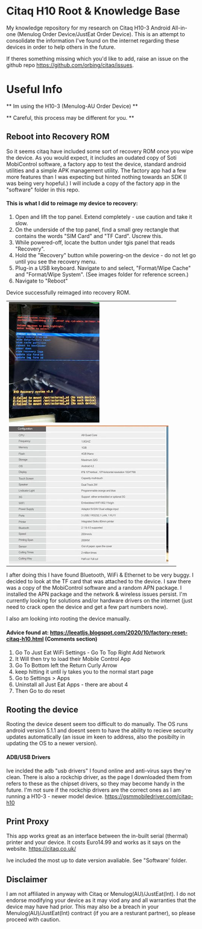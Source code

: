 # Citaq H10 Root & Knowledge Base

My knowledge repository for my research on Citaq H10-3 Android All-in-one (Menulog Order Device/JustEat Order Device). This is an attempt to consolidate the information I've found on the internet regarding these devices in order to help others in the future.

If theres something missing which you'd like to add, raise an issue on the github repo https://github.com/orbing/citaq/issues.


# Useful Info
** Im using the H10-3 (Menulog-AU Order Device) **

** Careful, this process may be different for you. **

## Reboot into Recovery ROM 
So it seems citaq have included some sort of recovery ROM once you wipe the device. As you would expect, it includes an oudated copy of Soti MobiControl software, a factory app to test the device, standard android utilities and a simple APK management utility. The factory app had a few more features than I was expecting but hinted nothing towards an SDK (I was being very hopeful.) I will include a copy of the factory app in the "software" folder in this repo.

#### This is what I did to reimage my device to recovery:

1. Open and lift the top panel. Extend completely - use caution and take it slow.
2. On the underside of the top panel, find a small grey rectangle that contains the words "SIM Card" and "TF Card". Uscrew this.
3. While powered-off, locate the button under tgis panel that reads "Recovery".
4. Hold the "Recovery" button while powering-on the device - do not let go until you see the recovery menu.
5. Plug-in a USB keyboard. Navigate to and select, "Format/Wipe Cache" and "Format/Wipe System". (See images folder for reference screen.)
6. Navigate to "Reboot"

Device successfully reimaged into recovery ROM.

|        |  |
| ------------- | -----:|
| ![Recovery Screen](/Images/H8aob5nm.jpg) |  |
| ![Specs](/Images/spec.png) | |

I after doing this I have found Bluetooth, WiFi & Ethernet to be very buggy. I decided to look at the TF card that was attached to the device. I saw there was a copy of the MobiControl software and a random APN package. I installed the APN package and the network & wireless issues persist. I'm currently looking for solutions and/or hardware drivers on the internet (just need to crack open the device and get a few part numbers now).

I also am looking into rooting the device manually.

####  Advice found at: https://leeatljs.blogspot.com/2020/10/factory-reset-citaq-h10.html (Comments section)
1. Go To Just Eat WiFi Settings - Go To Top Right Add Network
2. It Will then try to load their Mobile Control App
3. Go To Bottom left the Return Curly Arrow
4. keep hitting it until iy takes you to the normal start page
5. Go to Settings > Apps
6. Uninstall all Just Eat Apps - there are about 4
7. Then Go to do reset

## Rooting the device
Rooting the device desent seem too difficult to do manually. The OS runs android version 5.1.1 and doesnt seem to have the ability to recieve security updates automatically (an issue im keen to address, also the posibilty in updating the OS to a newer version). 

#### ADB/USB Drivers
Ive inclded the adb "usb drivers" I found online and anti-virus says they're clean. There is also a rockchip driver, as the page I downloaded them from refers to these as the chipset drivers, so they may become handy in the future. I'm not sure if the rockchip drivers are the correct ones as I am running a H10-3 - newer model device. https://gsmmobiledriver.com/citaq-h10


## Print Proxy

This app works great as an interface between the in-built serial (thermal) printer and your device. It costs Euro14.99 and works as it says on the website. https://citaq.co.uk/

Ive included the most up to date version avaliable. See "Software' folder.


## Disclaimer
I am not affiliated in anyway with Citaq or Menulog(AU)/JustEat(Int). I do not endorse modifying your device as it may viod any and all warranties that the device may have had prior. This may also be a breach in your Menulog(AU)/JustEat(Int) contract (if you are a resturant partner), so please proceed with caution.
